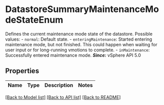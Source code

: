 # DatastoreSummaryMaintenanceModeStateEnum

Defines the current maintenance mode state of the datastore.  Possible values: - `normal`: Default state. - `enteringMaintenance`: Started entering maintenance mode, but not finished.      This could happen when waiting for user input or for   long-running vmotions to complete. - `inMaintenance`: Successfully entered maintenance mode.    ***Since:*** vSphere API 5.0 

## Properties
Name | Type | Description | Notes
------------ | ------------- | ------------- | -------------

[[Back to Model list]](../README.md#documentation-for-models) [[Back to API list]](../README.md#documentation-for-api-endpoints) [[Back to README]](../README.md)


